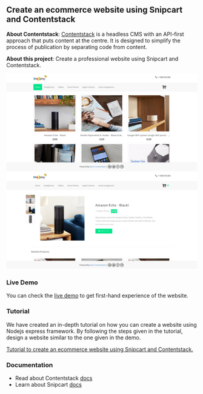 ## Create an ecommerce website using Snipcart and Contentstack

**About Contentstack**: [Contentstack](https://www.contentstack.com/) is a headless CMS with an API-first approach that puts content at the centre. It is designed to simplify the process of publication by separating code from content.

**About this project**: Create a professional website using Snipcart and Contentstack.

![Homepage Screenshot](./sample-homepage-screenshot.png?raw=true "Homepage screenshot")
![Product page Screenshot](./sample-product-screenshot.png?raw=true "Product page screenshot")

### Live Demo
You can check the [live demo](https://contentstack-snipcart-integration.now.sh/) to get first-hand experience of the website.

### Tutorial
We have created an in-depth tutorial on how you can create a website using Nodejs express framework. By following the steps given in the tutorial, design a website similar to the one given in the demo.

[Tutorial to create an ecommerce website using Snipcart and Contentstack.](https://www.contentstack.com/docs/example-apps/build-an-ecommerce-website-using-snipcart-and-contentstack)
### Documentation
* Read about Contentstack [docs](https://www.contentstack.com/docs/)
* Learn about Snipcart [docs](https://docs.snipcart.com/)